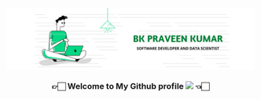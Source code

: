 <img src="https://github.com/bkpraveenkumarads/bkpraveenkumarads/blob/main/151779888_535329504077750_7855408589355417521_n.png" align="center"/>
<h3 align="center">👉🏻 Welcome to My Github profile <img src="<img src="<img src="https://github.com/bkpraveenkumarads/bkpraveenkumarads/blob/main/GitHub-Mark.png" width="30px"/> 👈🏻 </h3>
